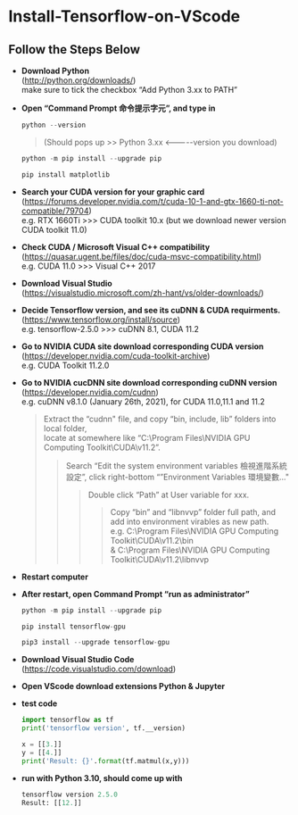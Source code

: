 # Install-Tensorflow-on-VScode
## Follow the Steps Below

- **Download Python**  
(http://python.org/downloads/)  
make sure to tick the checkbox “Add Python 3.xx to PATH”  

- **Open “Command Prompt 命令提示字元”, and type in**
    
    ```python
    python --version
    ```
    >(Should pops up >> Python 3.xx <-----version you download)
    
    ```python
    python -m pip install --upgrade pip
    ```
    
    ```python
    pip install matplotlib
    ```
    
- **Search your CUDA version for your graphic card**  
(https://forums.developer.nvidia.com/t/cuda-10-1-and-gtx-1660-ti-not-compatible/79704)  
e.g. RTX 1660Ti >>> CUDA toolkit 10.x 
(but we download newer version CUDA toolkit 11.0) 

- **Check CUDA / Microsoft Visual C++ compatibility**  
(https://quasar.ugent.be/files/doc/cuda-msvc-compatibility.html)   
e.g. CUDA 11.0 >>> Visual C++ 2017

- **Download Visual Studio**  
(https://visualstudio.microsoft.com/zh-hant/vs/older-downloads/)

- **Decide Tensorflow version, and see its cuDNN & CUDA requirments.**  
(https://www.tensorflow.org/install/source)  
e.g. tensorflow-2.5.0 >>> cuDNN 8.1, CUDA 11.2

- **Go to NVIDIA CUDA site download corresponding CUDA version**  
(https://developer.nvidia.com/cuda-toolkit-archive)  
e.g. CUDA Toolkit 11.2.0

- **Go to NVIDIA cucDNN site download corresponding cuDNN version**  
(https://developer.nvidia.com/cudnn)  
e.g. cuDNN v8.1.0 (January 26th, 2021), for CUDA 11.0,11.1 and 11.2

    >Extract the “cudnn" file, and copy “bin, include, lib” folders into local folder,   
    locate at somewhere like “C:\Program Files\NVIDIA GPU Computing Toolkit\CUDA\v11.2”. 
    >>Search “Edit the system environment variables 檢視進階系統設定”, click right-bottom “”Environment Variables 環境變數..."  
    >>>Double click “Path” at User variable for xxx.  
    >>>>Copy “bin” and “libnvvp” folder full path, and add into environment virables as new path.  
    e.g. C:\Program Files\NVIDIA GPU Computing Toolkit\CUDA\v11.2\bin  
    & C:\Program Files\NVIDIA GPU Computing Toolkit\CUDA\v11.2\libnvvp
- **Restart computer**
- **After restart, open Command Prompt “run as administrator”**
    
    ```python
    python -m pip install --upgrade pip
    ```
    
    ```python
    pip install tensorflow-gpu
    ```
    
    ```python
    pip3 install --upgrade tensorflow-gpu
    ```
    
- **Download Visual Studio Code**  
(https://code.visualstudio.com/download)  
- **Open VScode download extensions Python & Jupyter**
- **test code**
    
    ```python
    import tensorflow as tf
    print('tensorflow version', tf.__version)
    
    x = [[3.]]
    y = [[4.]]
    print('Result: {}'.format(tf.matmul(x,y)))
    ```
    
- **run with Python 3.10, should come up with**
    
    ```python
    tensorflow version 2.5.0
    Result: [[12.]]
    ```
